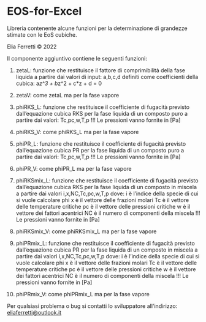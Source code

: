 # EOS-for-Excel
Libreria contenente alcune funzioni per la determinazione di grandezze stimate con le EoS cubiche.

Elia Ferretti © 2022

Il componente aggiuntivo contiene le seguenti funzioni:

1) zetaL:		funzione che restituisce il fattore di comprimibilità della fase liquida a partire dai valori di input:
				a,b,c,d definiti come coefficienti della cubica:  a*z^3 + b*z^2 + c*z + d = 0
		
2) zetaV: 		come zetaL ma per la fase vapore

3) phiRKS_L:	funzione che restituisce il coefficiente di fugacità previsto dall’equazione cubica RKS per la fase liquida di un composto puro a partire dai valori: Tc,pc,w,T,p
				!!! Le pressioni vanno fornite in [Pa]

4) phiRKS_V:	come phiRKS_L ma per la fase vapore

5) phiPR_L:		funzione che restituisce il coefficiente di fugacità previsto dall’equazione cubica PR per la fase liquida di un composto puro a partire dai valori: Tc,pc,w,T,p
				!!! Le pressioni vanno fornite in [Pa]

6) phiPR_V:		come phiPR_L ma per la fase vapore

7) phiRKSmix_L:	funzione che restituisce il coefficiente di fugacità previsto dall’equazione cubica RKS per la fase liquida di un composto in miscela a partire dai valori i,x,NC,Tc,pc,w,T,p dove:
				i è l’indice della specie di cui si vuole calcolare phi
				x è il vettore delle frazioni molari
				Tc è il vettore delle temperature critiche
				pc è il vettore delle pressioni critiche
				w è il vettore dei fattori acentrici
				NC è il numero di componenti della miscela
				!!! Le pressioni vanno fornite in [Pa]

8) phiRKSmix_V:	come phiRKSmix_L ma per la fase vapore

9) phiPRmix_L:	funzione che restituisce il coefficiente di fugacità previsto dall’equazione cubica PR per la fase liquida di un composto in miscela a partire dai valori i,x,NC,Tc,pc,w,T,p dove:
				i è l’indice della specie di cui si vuole calcolare phi
				x è il vettore delle frazioni molari
				Tc è il vettore delle temperature critiche
				pc è il vettore delle pressioni critiche
				w è il vettore dei fattori acentrici
				NC è il numero di componenti della miscela
				!!! Le pressioni vanno fornite in [Pa]

10) phiPRmix_V:	come phiPRmix_L ma per la fase vapore


Per qualsiasi problema o bug si contatti lo sviluppatore all'indirizzo: eliaferretti@outlook.it

